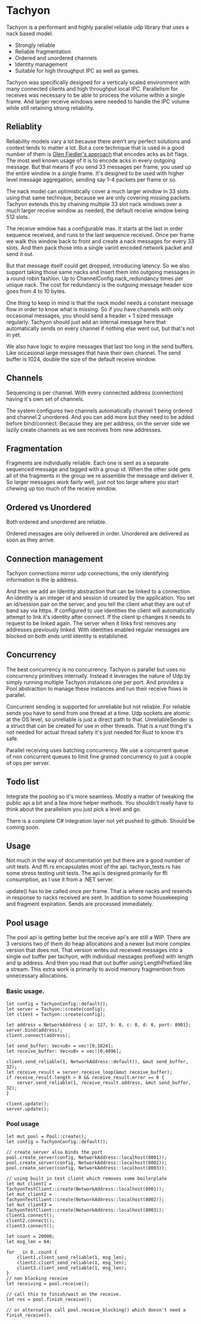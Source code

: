 # Tachyon

Tachyon is a performant and highly parallel reliable udp library that uses a nack based model.

* Strongly reliable
* Reliable fragmentation
* Ordered and unordered channels
* Identity management
* Suitable for high throughput IPC as well as games.

Tachyon was specifically designed for a verticaly scaled environment with many connected clients and high throughput local IPC.  Parallelism for receives was necessary to be able to process the volume within a single frame.  And larger receive windows were needed to handle the IPC volume while still retaining strong reliability.


## Reliablity
Reliability models vary a lot because there aren't any perfect solutions and context tends to matter a lot.  But a core technique that is used in a good number of them is [Glen Fiedler's approach](https://gafferongames.com/post/reliable_ordered_messages/) that encodes acks as bit flags. The most well known usage of it is to encode acks in every outgoing message.  But that means if you send 33 messages per frame, you used up the entire window in a single frame. It's designed to be used with higher level message aggregation, sending say 1-4 packets per frame or so.

The nack model can optimistically cover a much larger window in 33 slots using that same technique, because we are only covering missing packets.  Tachyon extends this by chaining multiple 33 slot nack windows over a much larger receive window as needed, the default receive window being 512 slots.

The receive window has a configurable max. It starts at the last in order sequence received, and runs to the last sequence received.  Once per frame we walk this window back to front and create a nack messages for every 33 slots.  And then pack those into a single varint encoded network packet and send it out.

But that message itself could get dropped, introducing latency.  So we also support taking those same nacks and insert them into outgoing messages in a round robin fashion. Up to ChannelConfig.nack_redundancy times per unique nack.  The cost for redundancy is the outgoing message header size goes from 4 to 10 bytes.

One thing to keep in mind is that the nack model needs a constant message flow in order to know what is missing.  So if you have channels with only occasional messages, you should send a header + 1 sized message regularly.  Tachyon should just add an internal message here that automatically sends on every channel if nothing else went out, but that's not in yet.

We also have logic to expire messages that last too long in the send buffers. Like occasional large messages that have their own channel.  The send buffer is 1024, double the size of the default receive window.


## Channels
Sequencing is per channel. With every connected address (connection) having it's own set of channels.

The system configures two channels automatically channel 1 being ordered and channel 2 unordered. And you can add more but they need to be added before bind/connect.  Because they are per address, on the server side we lazily create channels as we see receives from new addresses. 

## Fragmentation
Fragments are individually reliable.  Each one is sent as a separate sequenced message and tagged with a group id.  When the other side gets all of the fragments in the group 
we re assemble the message and deliver it.  So larger messages work fairly well, just not too large where you start chewing up too much of the receive window.

## Ordered vs Unordered
Both ordered and unordered are reliable.

Ordered messages are only delivered in order.
Unordered are delivered as soon as they arrive.

## Connection management
Tachyon connections mirror udp connections, the only identifying information is the ip address.

And then we add an Identity abstraction that can be linked to a connection.  An identity is an integer id and session id created by the application.  You set an id/session pair on the server, and you tell the client what they are out of band say via https.  If configured to use identities the client will automatically attempt to link it's identity after connect.  If the client ip changes it needs to request to be linked again.  The server when it links first removes any addresses previously linked.  With identities enabled regular messages are blocked on both ends until identity is established.


## Concurrency
The best concurrency is no concurrency. Tachyon is parallel but uses no concurrency primitives internally. Instead it leverages the nature of Udp by simply running multiple Tachyon instances one per port.  And provides a Pool abstraction to manage these instances and run their receive flows in parallel. 

Concurrent sending is supported for unreliable but not reliable. For reliable sends you have to send from one thread at a time.  Udp sockets are atomic at the OS level, so unreliable is just a direct path to that. UnreliableSender is a struct that can be created for use in other threads. That is a rust thing it's not needed for actual thread safety it's just needed for Rust to know it's safe.

Parallel receiving uses batching concurrency.  We use a concurrent queue of non concurrent queues to limit fine grained concurrency to just a couple of ops per server.


## Todo list
Integrate the pooling so it's more seamless.  Mostly a matter of tweaking the public api a bit and a few more helper methods.  You shouldn't really have to think about the parallelism you just pick a level and go.

There is a complete C# integration layer not yet pushed to github.  Should be coming soon.


## Usage
Not much in the way of documentation yet but there are a good number of unit tests. And ffi.rs encapsulates most of the api.  tachyon_tests.rs has some stress testing unit tests.  The api is designed primarily for ffi consumption, as I use it from a .NET server.

update() has to be called once per frame.  That is where nacks and resends in response to nacks received are sent.  In addition to some housekeeping and fragment expiration.  Sends are processed immediately.

## Pool usage
The pool api is getting better but the receive api's are still a WIP.  There are 3 versions two of them do heap allocations and a newer but more complex version
that does not.  That version writes out received messages into a single out buffer per tachyon, with individual messages prefixed with length and ip address.  And then you read that out buffer using LengthPrefixed like a stream.  This extra work is primarily to avoid memory fragmention from unnecessary allocations.


### Basic usage.

```
let config = TachyonConfig::default();
let server = Tachyon::create(config);
let client = Tachyon::create(config);

let address = NetworkAddress { a: 127, b: 0, c: 0, d: 0, port: 8001};
server.bind(address);
client.connect(address);

let send_buffer: Vec<u8> = vec![0;1024];
let receive_buffer: Vec<u8> = vec![0;4096];

client.send_reliable(1, NetworkAddress::default(), &mut send_buffer, 32);
let receive_result = server.receive_loop(&mut receive_buffer);
if receive_result.length > 0 && receive_result.error == 0 {
    server.send_reliable(1, receive_result.address, &mut send_buffer, 32);
}

client.update();
server.update();

```


### Pool usage
```
let mut pool = Pool::create();
let config = TachyonConfig::default();

// create_server also binds the port
pool.create_server(config, NetworkAddress::localhost(8001));
pool.create_server(config, NetworkAddress::localhost(8002));
pool.create_server(config, NetworkAddress::localhost(8003));

// using built in test client which removes some boilerplate
let mut client1 = TachyonTestClient::create(NetworkAddress::localhost(8001));
let mut client2 = TachyonTestClient::create(NetworkAddress::localhost(8002));
let mut client3 = TachyonTestClient::create(NetworkAddress::localhost(8003));
client1.connect();
client2.connect();
client3.connect();

let count = 20000;
let msg_len = 64;

for _ in 0..count {
    client1.client_send_reliable(1, msg_len);
    client2.client_send_reliable(1, msg_len);
    client3.client_send_reliable(1, msg_len);
}
// non blocking receive
let receiving = pool.receive();

// call this to finish/wait on the receive.
let res = pool.finish_receive();

// or alternative call pool.receive_blocking() which doesn't need a finish_receive().
```
